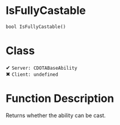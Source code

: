 # IsFullyCastable
```
bool IsFullyCastable()
```
# Class
✔ `Server: CDOTABaseAbility`  
✖ `Client: undefined`  

# Function Description
Returns whether the ability can be cast.
